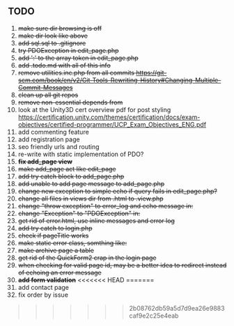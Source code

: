 ## TODO ##

1. <del>make sure dir browsing is off</del>
2. <del>make dir look like above</del>
3. <del>add sql.sql to .gitignore</del>
4. <del>try PDOException in edit_page.php</del>
5. <del>add ':' to the array token in edit_page.php</del>
6. <del>add .todo.md with all of this info</del>
7. <del>remove utilities.inc.php from all commits
	<https://git-scm.com/book/en/v2/Git-Tools-Rewriting-History#Changing-Multiple-Commit-Messages></del>
8. <del>clean up all git repos</del>
9. <del>remove non-essential depends from <startbootstrap></del>
10. look at the Unity3D cert overview pdf for post styling 
	<https://certification.unity.com/themes/certification/docs/exam-objectives/certified-programmer/UCP_Exam_Objectives_ENG.pdf>
11. add commenting feature
12. add registration page
13. seo friendly urls and routing
14. re-write with static implementation of PDO?
15. <del>__fix add_page view__</del>
16. <del>make add_page act like edit_page</del>
17. <del>add try catch block to add_page.php</del>
18. <del>add unable to add page message to add_page.php</del>
19. <del>change new exception to simple echo if query fails in edit_page.php?</del>
20. <del>change all files in views dir from .html to .view.php</del>
21. <del>change "throw exception" to error_log and echo message in:
22. <del>change "Exception" to "PDOException" in:
23. <del>get rid of error.html, use inline messages and error log</del>
24. <del>add try catch to login.php</del>
25. <del>check if pageTitle works</del>
26. <del>make static error class, somthing like:</del>
27. <del>make archive page a table</del>
28. <del>get rid of the QuickForm2 crap in the login page</del>
29. <del>when checking for valid page id, may be a better idea to redirect instead of echoing an error message</del>
30. <del>__add form validation__</del>
<<<<<<< HEAD
=======
31. add contact page
32. fix order by issue
>>>>>>> 2b08762db59a5d7d9ea26e9883caf9e2c25e4eab
